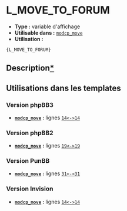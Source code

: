 # L_MOVE_TO_FORUM
* __Type :__ variable d'affichage
* __Utilisable dans :__ [`modcp_move`](../tpl/modcp_move.md#readme)
* __Utilisation :__

```html
{L_MOVE_TO_FORUM}
```

## Description[*](https://fa-tvars.appspot.com/var/L_MOVE_TO_FORUM)
## Utilisations dans les templates

### Version phpBB3
* __[`modcp_move`](../tpl/modcp_move.md#readme) :__ lignes [`14`](../src/prosilver/modcp_move.tpl#L14)[`<->`](../src/prosilver/modcp_move.tpl#L14-L14)[`14`](../src/prosilver/modcp_move.tpl#L14)

### Version phpBB2
* __[`modcp_move`](../tpl/modcp_move.md#readme) :__ lignes [`19`](../src/subsilver/modcp_move.tpl#L19)[`<->`](../src/subsilver/modcp_move.tpl#L19-L19)[`19`](../src/subsilver/modcp_move.tpl#L19)

### Version PunBB
* __[`modcp_move`](../tpl/modcp_move.md#readme) :__ lignes [`31`](../src/punbb/modcp_move.tpl#L31)[`<->`](../src/punbb/modcp_move.tpl#L31-L31)[`31`](../src/punbb/modcp_move.tpl#L31)

### Version Invision
* __[`modcp_move`](../tpl/modcp_move.md#readme) :__ lignes [`14`](../src/invision/modcp_move.tpl#L14)[`<->`](../src/invision/modcp_move.tpl#L14-L14)[`14`](../src/invision/modcp_move.tpl#L14)

